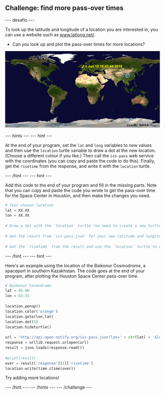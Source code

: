 ## Challenge: find more pass-over times

\--- desafío \---

To look up the latitude and longitude of a location you are interested in, you can use a website such as <a href="http://www.latlong.net/" target="_blank">www.latlong.net/</a>.

+ Can you look up and plot the pass-over times for more locations? 

![captura de pantalla](images/iss-final.png)

\--- hints \--- \--- hint \---

At the end of your program, set the `lat` and `long` variables to new values and then use the `location` turtle variable to draw a dot at the new location. (Choose a different colour if you like.) Then call the `iss-pass` web service with the coordinates (you can copy and paste the code to do this). Finally, get the `risetime` from the response, and write it with the `location` turtle.

\--- /hint \--- \--- hint \---

Add this code to the end of your program and fill in the missing parts. Note that you can copy and paste the code you wrote to get the pass-over time for the Space Center in Houston, and then make the changes you need.

```python
# Your chosen location
lat = XX.XX
lon = XX.XX

# Draw a dot with the `location` turtle (no need to create a new turtle), choose a different colour

# Get the result from `iss-pass.json` for your new latitude and longitude

# Get the `risetime` from the result and use the `location` turtle to write it on the map
```

\--- /hint \--- \--- hint \---

Here's an example using the location of the Baikonur Cosmodrome, a spaceport in southern Kazakhstan. The code goes at the end of your program, after plotting the Houston Space Center pass-over time.

```python
# Baikonur Cosmodrome
lat = 45.86
lon = 63.31

location.penup()
location.color('orange')
location.goto(lon,lat)
location.dot(5)
location.hideturtle()

url = 'http://api.open-notify.org/iss-pass.json?lat=' + str(lat) + '&lon=' + str(lon)
response = urllib.request.urlopen(url)
result = json.loads(response.read())

#print(result)
over = result['response'][1]['risetime']
location.write(time.ctime(over))
```

Try adding more locations!

\--- /hint \--- \--- /hints \--- \--- /challenge \---